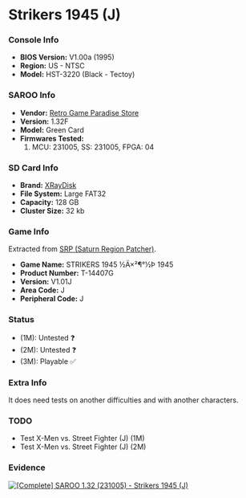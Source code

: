# Strikers 1945 (J)

### Console Info

- <b>BIOS Version:</b> V1.00a (1995)
- <b>Region:</b> US - NTSC
- <b>Model:</b> HST-3220 (Black - Tectoy)

### SAROO Info

- <b>Vendor:</b> [Retro Game Paradise Store](https://s.click.aliexpress.com/e/_DlCqvfB)
- <b>Version:</b> 1.32F
- <b>Model:</b> Green Card
- <b>Firmwares Tested:</b>
  1. MCU: 231005, SS: 231005, FPGA: 04

### SD Card Info

- <b>Brand:</b> [XRayDisk](https://s.click.aliexpress.com/e/_DFQnFSH)
- <b>File System:</b> Large FAT32
- <b>Capacity:</b> 128 GB
- <b>Cluster Size:</b> 32 kb

### Game Info

Extracted from [SRP (Saturn Region Patcher)](https://segaxtreme.net/resources/saturn-region-patcher.81/download).

- <b>Game Name:</b> STRIKERS 1945 ½Ä×²¶°½Þ 1945
- <b>Product Number:</b> T-14407G
- <b>Version:</b> V1.01J
- <b>Area Code:</b> J
- <b>Peripheral Code:</b> J

### Status

- (1M): Untested :question:
- (2M): Untested :question:
- (3M): Playable :white_check_mark:

### Extra Info

It does need tests on another difficulties and with another characters.

### TODO

- Test X-Men vs. Street Fighter (J) (1M)
- Test X-Men vs. Street Fighter (J) (2M)

### Evidence

[![[Complete] SAROO 1.32 (231005) - Strikers 1945 (J)](https://img.youtube.com/vi/h1JsM3GUI1U/0.jpg)](https://www.youtube.com/watch?v=h1JsM3GUI1U)

